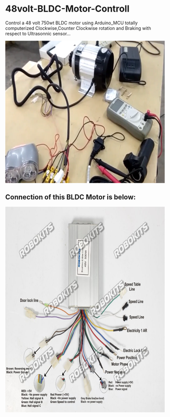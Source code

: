 # 48volt-BLDC-Motor-Controll
Control a 48 volt 750wt BLDC motor using Arduino_MCU totally computerized Clockwise,Counter Clockwise rotation and Braking with respect to Ultrasonnic sensor...

<img src="bldc.png" height=450>

## Connection of this BLDC Motor is below:

<img src="48v bldc connection.jpg" height=650>
